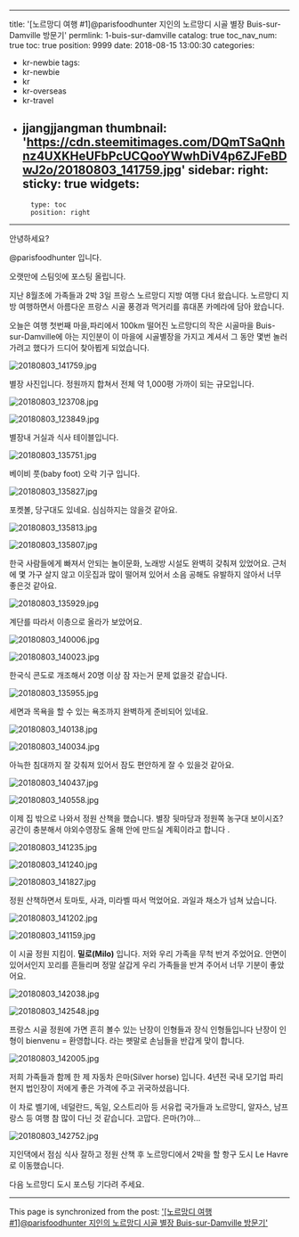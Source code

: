 
---
title: '[노르망디 여행 #1]@parisfoodhunter 지인의 노르망디 시골 별장 Buis-sur-Damville 방문기'
permlink: 1-buis-sur-damville
catalog: true
toc_nav_num: true
toc: true
position: 9999
date: 2018-08-15 13:00:30
categories:
- kr-newbie
tags:
- kr-newbie
- kr
- kr-overseas
- kr-travel
- jjangjjangman
thumbnail: 'https://cdn.steemitimages.com/DQmTSaQnhnz4UXKHeUFbPcUCQooYWwhDiV4p6ZJFeBDwJ2o/20180803_141759.jpg'
sidebar:
    right:
        sticky: true
widgets:
    -
        type: toc
        position: right
---


안녕하세요?

@parisfoodhunter 입니다.

오랫만에 스팀잇에 포스팅 올립니다.

지난 8월초에 가족들과 2박 3일 프랑스 노르망디 지방 여행 다녀 왔습니다.  노르망디 지방 여행하면서 아름다운 프랑스 시골 풍경과 먹거리를 휴대폰 카메라에 담아 왔습니다. 

오늘은 여행 첫번째 마을,파리에서 100km 떨어진 노르망디의 작은 시골마을 Buis-sur-Damville에 아는 지인분이 이 마을에 시골별장을 가지고 계셔서 그 동안 몇번 놀러가려고 했다가 드디어 찾아뵙게 되었습니다. 

![20180803_141759.jpg](https://cdn.steemitimages.com/DQmTSaQnhnz4UXKHeUFbPcUCQooYWwhDiV4p6ZJFeBDwJ2o/20180803_141759.jpg)

별장 사진입니다. 정원까지 합쳐서 전체 약 1,000평 가까이 되는 규모입니다.


![20180803_123708.jpg](https://cdn.steemitimages.com/DQmRUsUPRQaMjUWrgjYza5iMrd38tnWCMKbhFtyH4LFRqc6/20180803_123708.jpg)

![20180803_123849.jpg](https://cdn.steemitimages.com/DQmTnSbWpMkj8Z2mvfa8FxqJGuH6iqLy1mTAt61oLASQ7w5/20180803_123849.jpg)

별장내 거실과 식사 테이블입니다.

![20180803_135751.jpg](https://cdn.steemitimages.com/DQmVnxjPwba8bCo2mdwMVtafcoM3pTckoRrAxxEbeWaaztp/20180803_135751.jpg)

베이비 풋(baby foot) 오락 기구 입니다. 

![20180803_135827.jpg](https://cdn.steemitimages.com/DQmcamhkDMQS8Vu58ESgAENYDhpNPWRLCJ8EEHQ7haemXkz/20180803_135827.jpg)

포켓볼, 당구대도 있네요.  심심하지는 않을것 같아요. 

![20180803_135813.jpg](https://cdn.steemitimages.com/DQmZed2gfYckarknMggrUrjCwFtdq6KVAa419zSALg6SYR7/20180803_135813.jpg)

![20180803_135807.jpg](https://cdn.steemitimages.com/DQmZihuwyeW8T3G8MuDgCDgwmXbCFia2Q15SZEWnPp6k6rS/20180803_135807.jpg)

한국 사람들에게 빠져서 안되는 놀이문화, 노래방 시설도 완벽히 갖춰져 있었어요. 근처에 몇 가구 살지 않고 이웃집과 많이 떨어져 있어서 소음 공해도 유발하지 않아서 너무 좋은것 같아요. 

![20180803_135929.jpg](https://cdn.steemitimages.com/DQmRsKdGBPvbCigRqvp2yVcxwYU33oejEZmhSUuynji9DmP/20180803_135929.jpg)  

계단를 따라서 이층으로 올라가 보았어요.

![20180803_140006.jpg](https://cdn.steemitimages.com/DQmUcG5mkzHGdC22TaQpKQoAVqGQvENX74KQ8UBqEwNp855/20180803_140006.jpg)

![20180803_140023.jpg](https://cdn.steemitimages.com/DQmYx6rtdz5qj3x7Zkrj3Ky73VGqMZQCBgzMvBqqMXeqhi7/20180803_140023.jpg)

한국식 콘도로 개조해서 20명 이상 잠 자는거 문제 없을것 같습니다. 

![20180803_135955.jpg](https://cdn.steemitimages.com/DQmUTkHBDvxBDoHYai443PmdBEW6E5ywnFyHNBySq8tfo6R/20180803_135955.jpg)

세면과 목욕을 할 수 있는 욕조까지 완벽하게 준비되어 있네요.

![20180803_140138.jpg](https://cdn.steemitimages.com/DQmTH9d284cEG6on8rNKc87DuCcNgVyhxRnzNGteyrJKAvH/20180803_140138.jpg)

![20180803_140034.jpg](https://cdn.steemitimages.com/DQmdGzbZRCZqXvZ3LzgghdG4fmh1CWGz1yGaoqv3taa5N3f/20180803_140034.jpg)

아늑한 침대까지 잘 갖춰져 있어서 잠도 편안하게 잘 수 있을것 같아요.

![20180803_140437.jpg](https://cdn.steemitimages.com/DQmQJCuz78Qqv1794msqDqmS9ZXWnPTgwH2jydE4cUBrBEp/20180803_140437.jpg)

![20180803_140558.jpg](https://cdn.steemitimages.com/DQmQLpGHBcAXApdU2GEUn4CdYU6rUGZPAdMEZ9qMeXmvT1m/20180803_140558.jpg)

이제 집 밖으로 나와서 정원 산책을 했습니다. 별장 뒷마당과 정원쪽 농구대 보이시죠? 공간이 충분해서 야외수영장도 올해 안에 만드실 계획이라고 합니다 .

![20180803_141235.jpg](https://cdn.steemitimages.com/DQmaMGMctqJRzb33iHq3HEMeMtYj9EC7MMv9KusosxxdCB8/20180803_141235.jpg)

![20180803_141240.jpg](https://cdn.steemitimages.com/DQmPcocDQvbRDZUf9C1rJG1KxArHJc9RW8fiyt9SwmQecLx/20180803_141240.jpg)

![20180803_141827.jpg](https://cdn.steemitimages.com/DQmYyS3UoHCoyv5pcFueNUcExGA9cG75Sgj3vLWAfKTSUJ2/20180803_141827.jpg)

정원 산책하면서 토마토, 사과, 미라벨 따서 먹었어요. 과일과 채소가 넘쳐 났습니다. 

![20180803_141202.jpg](https://cdn.steemitimages.com/DQmSv343wNBf9VUdt6hTLMkToKC8NjyEQW2KkJc9Reh429R/20180803_141202.jpg)

![20180803_141159.jpg](https://cdn.steemitimages.com/DQmdpRvoVYA63gjt6L3gmo3S6XEmGM9yD4S5NtFG9vGdHuE/20180803_141159.jpg)

이 시골 정원 지킴이. **밀로(Milo)** 입니다.
저와 우리 가족을 무척 반겨 주었어요. 안면이 있어서인지 꼬리를 흔들리며 정말 살갑게 우리 가족들을 반겨 주어서 너무 기분이 좋았어요.

![20180803_142038.jpg](https://cdn.steemitimages.com/DQmRPeTubCLQGdamftB7yM8W2CVttzX3pACP2FvifBXZ1Pv/20180803_142038.jpg)

![20180803_142548.jpg](https://cdn.steemitimages.com/DQmcYfU74hatx7ezTNgJdW7TGxWgcimwtV5PndPuBMGKMSB/20180803_142548.jpg)

프랑스 시골 정원에 가면 흔히 볼수 있는 난장이 인형들과 장식 인형들입니다
난장이 인형이 bienvenu = 환영합니다. 라는 폣말로 손님들을 반갑게 맞이 합니다.

![20180803_142005.jpg](https://cdn.steemitimages.com/DQmXiyR2Be5j78zVAyCNBY3KTGZd4yTERQnLrSYkuqBRLSk/20180803_142005.jpg)

저희 가족들과 함께 한 제 자동차 은마(Silver horse)
입니다. 4년전 국내 모기업 파리 현지 법인장이 저에게 좋은 가격에 주고 귀국하셨읍니다.

이 차로  벨기에, 네덜란드, 독일, 오스트리아 등 서유럽 국가들과 노르망디, 알자스, 남프랑스 등 여행 참 많이 다닌 것 같습니다.
고맙다. 은마(?)야...

![20180803_142752.jpg](https://cdn.steemitimages.com/DQmWMgFeDjcByXH5cd5kJozEfQGwig5U59eDM7fecMyoxP2/20180803_142752.jpg)

지인댁에서 점심 식사 잘하고 정원 산책 후 노르망디에서 2박을 할 항구 도시 Le Havre 로 이동했습니다.

다음 노르망디 도시 포스팅 기다려 주세요.

- - -

This page is synchronized from the post: ['[노르망디 여행 #1]@parisfoodhunter 지인의 노르망디 시골 별장 Buis-sur-Damville 방문기'](https://steemit.com/@parisfoodhunter/1-buis-sur-damville)
